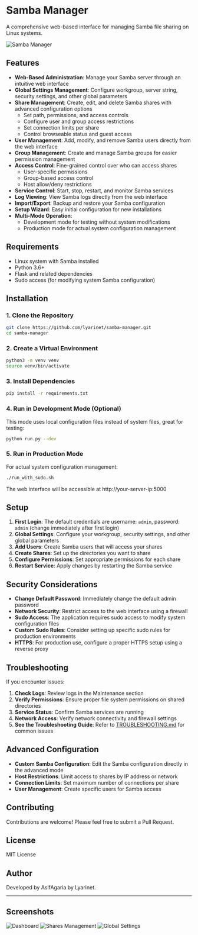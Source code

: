 # Samba Manager

A comprehensive web-based interface for managing Samba file sharing on Linux systems.

![Samba Manager](https://github.com/user-attachments/assets/61670b6f-0d9b-445e-a74e-c57c58342c54)

## Features

- **Web-Based Administration**: Manage your Samba server through an intuitive web interface
- **Global Settings Management**: Configure workgroup, server string, security settings, and other global parameters
- **Share Management**: Create, edit, and delete Samba shares with advanced configuration options
  - Set path, permissions, and access controls
  - Configure user and group access restrictions
  - Set connection limits per share
  - Control browseable status and guest access
- **User Management**: Add, modify, and remove Samba users directly from the web interface
- **Group Management**: Create and manage Samba groups for easier permission management
- **Access Control**: Fine-grained control over who can access shares
  - User-specific permissions
  - Group-based access control
  - Host allow/deny restrictions
- **Service Control**: Start, stop, restart, and monitor Samba services
- **Log Viewing**: View Samba logs directly from the web interface
- **Import/Export**: Backup and restore your Samba configuration
- **Setup Wizard**: Easy initial configuration for new installations
- **Multi-Mode Operation**:
  - Development mode for testing without system modifications
  - Production mode for actual system configuration management

## Requirements

- Linux system with Samba installed
- Python 3.6+
- Flask and related dependencies
- Sudo access (for modifying system Samba configuration)

## Installation

### 1. Clone the Repository

```bash
git clone https://github.com/lyarinet/samba-manager.git
cd samba-manager
```

### 2. Create a Virtual Environment

```bash
python3 -m venv venv
source venv/bin/activate
```

### 3. Install Dependencies

```bash
pip install -r requirements.txt
```

### 4. Run in Development Mode (Optional)

This mode uses local configuration files instead of system files, great for testing:

```bash
python run.py --dev
```

### 5. Run in Production Mode

For actual system configuration management:

```bash
./run_with_sudo.sh
```

The web interface will be accessible at http://your-server-ip:5000

## Setup

1. **First Login**: The default credentials are username: `admin`, password: `admin` (change immediately after first login)
2. **Global Settings**: Configure your workgroup, security settings, and other global parameters
3. **Add Users**: Create Samba users that will access your shares
4. **Create Shares**: Set up the directories you want to share
5. **Configure Permissions**: Set appropriate permissions for each share
6. **Restart Service**: Apply changes by restarting the Samba service

## Security Considerations

- **Change Default Password**: Immediately change the default admin password
- **Network Security**: Restrict access to the web interface using a firewall
- **Sudo Access**: The application requires sudo access to modify system configuration files
- **Custom Sudo Rules**: Consider setting up specific sudo rules for production environments
- **HTTPS**: For production use, configure a proper HTTPS setup using a reverse proxy

## Troubleshooting

If you encounter issues:

1. **Check Logs**: Review logs in the Maintenance section
2. **Verify Permissions**: Ensure proper file system permissions on shared directories
3. **Service Status**: Confirm Samba services are running
4. **Network Access**: Verify network connectivity and firewall settings
5. **See the Troubleshooting Guide**: Refer to [TROUBLESHOOTING.md](TROUBLESHOOTING.md) for common issues

## Advanced Configuration

- **Custom Samba Configuration**: Edit the Samba configuration directly in the advanced mode
- **Host Restrictions**: Limit access to shares by IP address or network
- **Connection Limits**: Set maximum number of connections per share
- **User Management**: Create specific users for Samba access

## Contributing

Contributions are welcome! Please feel free to submit a Pull Request.

## License

MIT License

## Author

Developed by AsifAgaria by Lyarinet.

---

## Screenshots

![Dashboard](https://via.placeholder.com/400x200?text=Dashboard)
![Shares Management](https://via.placeholder.com/400x200?text=Shares+Management)
![Global Settings](https://via.placeholder.com/400x200?text=Global+Settings)

